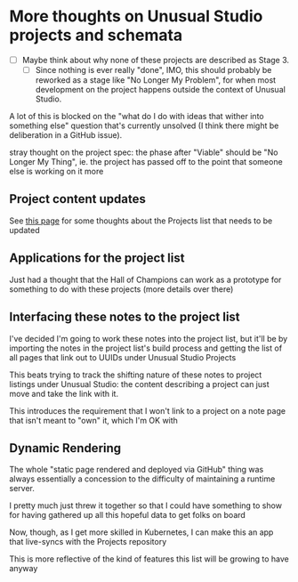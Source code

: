# More thoughts on Unusual Studio projects and schemata

- [ ] Maybe think about why none of these projects are described as Stage 3.
  - [ ] Since nothing is ever really "done", IMO, this should probably be reworked as a stage like "No Longer My Problem", for when most development on the project happens outside the context of Unusual Studio.

A lot of this is blocked on the "what do I do with ideas that wither into something else" question that's currently unsolved (I think there might be deliberation in a GitHub issue).

stray thought on the project spec: the phase after "Viable" should be "No Longer My Thing", ie. the project has passed off to the point that someone else is working on it more

## Project content updates

See [this page](2e874825-eb8d-4b42-9c31-dfcf4f30a799.md) for some thoughts about the Projects list that needs to be updated

## Applications for the project list

Just had a thought that the Hall of Champions can work as a prototype for something to do with these projects (more details over there)

## Interfacing these notes to the project list

I've decided I'm going to work these notes into the project list, but it'll be by importing the notes in the project list's build process and getting the list of all pages that link out to UUIDs under Unusual Studio Projects

This beats trying to track the shifting nature of these notes to project listings under Unusual Studio: the content describing a project can just move and take the link with it.

This introduces the requirement that I won't link to a project on a note page that isn't meant to "own" it, which I'm OK with

## Dynamic Rendering

The whole "static page rendered and deployed via GitHub" thing was always essentially a concession to the difficulty of maintaining a runtime server.

I pretty much just threw it together so that I could have something to show for having gathered up all this hopeful data to get folks on board

Now, though, as I get more skilled in Kubernetes, I can make this an app that live-syncs with the Projects repository

This is more reflective of the kind of features this list will be growing to have anyway
